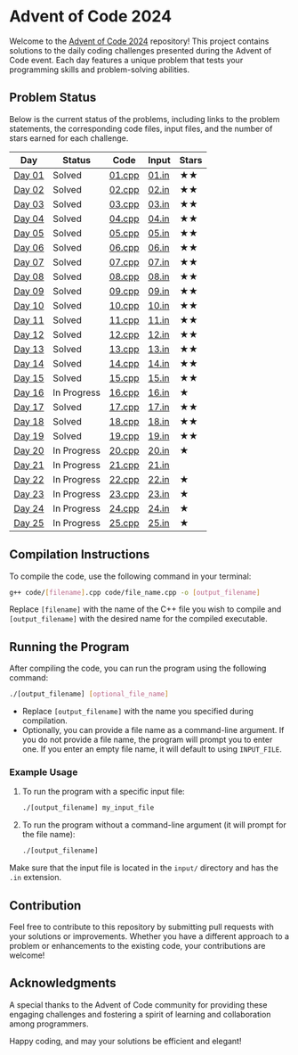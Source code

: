 # Advent of Code 2024

Welcome to the [Advent of Code 2024](https://adventofcode.com/2024) repository! This project contains solutions to the daily coding challenges presented during the Advent of Code event. Each day features a unique problem that tests your programming skills and problem-solving abilities.

## Problem Status

Below is the current status of the problems, including links to the problem statements, the corresponding code files, input files, and the number of stars earned for each challenge.

| **Day** | **Status**     | **Code**        | **Input**          | **Stars** |
|---------|----------------|------------------|---------------------|-----------|
| [Day 01](https://adventofcode.com/2024/day/1) | Solved | [01.cpp](./code/01.cpp) | [01.in](./input/01.in) | ★★ |
| [Day 02](https://adventofcode.com/2024/day/2) | Solved | [02.cpp](./code/02.cpp) | [02.in](./input/02.in) | ★★ |
| [Day 03](https://adventofcode.com/2024/day/3) | Solved | [03.cpp](./code/03.cpp) | [03.in](./input/03.in) | ★★ |
| [Day 04](https://adventofcode.com/2024/day/4) | Solved | [04.cpp](./code/04.cpp) | [04.in](./input/04.in) | ★★ |
| [Day 05](https://adventofcode.com/2024/day/5) | Solved | [05.cpp](./code/05.cpp) | [05.in](./input/05.in) | ★★ |
| [Day 06](https://adventofcode.com/2024/day/6) | Solved | [06.cpp](./code/06.cpp) | [06.in](./input/06.in) | ★★ |
| [Day 07](https://adventofcode.com/2024/day/7) | Solved | [07.cpp](./code/07.cpp) | [07.in](./input/07.in) | ★★ |
| [Day 08](https://adventofcode.com/2024/day/8) | Solved | [08.cpp](./code/08.cpp) | [08.in](./input/08.in) | ★★ |
| [Day 09](https://adventofcode.com/2024/day/9) | Solved | [09.cpp](./code/09.cpp) | [09.in](./input/09.in) | ★★ |
| [Day 10](https://adventofcode.com/2024/day/10) | Solved | [10.cpp](./code/10.cpp) | [10.in](./input/10.in) | ★★ |
| [Day 11](https://adventofcode.com/2024/day/11) | Solved | [11.cpp](./code/11.cpp) | [11.in](./input/11.in) | ★★ |
| [Day 12](https://adventofcode.com/2024/day/12) | Solved | [12.cpp](./code/12.cpp) | [12.in](./input/12.in) | ★★ |
| [Day 13](https://adventofcode.com/2024/day/13) | Solved | [13.cpp](./code/13.cpp) | [13.in](./input/13.in) | ★★ |
| [Day 14](https://adventofcode.com/2024/day/14) | Solved | [14.cpp](./code/14.cpp) | [14.in](./input/14.in) | ★★ |
| [Day 15](https://adventofcode.com/2024/day/15) | Solved | [15.cpp](./code/15.cpp) | [15.in](./input/15.in) | ★★ |
| [Day 16](https://adventofcode.com/2024/day/16) | In Progress | [16.cpp](./code/16.cpp) | [16.in](./input/16.in) | ★ |
| [Day 17](https://adventofcode.com/2024/day/17) | Solved | [17.cpp](./code/17.cpp) | [17.in](./input/17.in) | ★★ |
| [Day 18](https://adventofcode.com/2024/day/18) | Solved | [18.cpp](./code/18.cpp) | [18.in](./input/18.in) | ★★ |
| [Day 19](https://adventofcode.com/2024/day/19) | Solved | [19.cpp](./code/19.cpp) | [19.in](./input/19.in) | ★★ |
| [Day 20](https://adventofcode.com/2024/day/20) | In Progress | [20.cpp](./code/20.cpp) | [20.in](./input/20.in) | ★ |
| [Day 21](https://adventofcode.com/2024/day/21) | In Progress | [21.cpp](./code/21.cpp) | [21.in](./input/21.in) | |
| [Day 22](https://adventofcode.com/2024/day/22) | In Progress | [22.cpp](./code/22.cpp) | [22.in](./input/22.in) | ★ |
| [Day 23](https://adventofcode.com/2024/day/23) | In Progress | [23.cpp](./code/23.cpp) | [23.in](./input/23.in) | ★ |
| [Day 24](https://adventofcode.com/2024/day/24) | In Progress | [24.cpp](./code/24.cpp) | [24.in](./input/24.in) | ★ |
| [Day 25](https://adventofcode.com/2024/day/25) | In Progress | [25.cpp](./code/25.cpp) | [25.in](./input/25.in) | ★ |

## Compilation Instructions

To compile the code, use the following command in your terminal:

```bash
g++ code/[filename].cpp code/file_name.cpp -o [output_filename]
```

Replace `[filename]` with the name of the C++ file you wish to compile and `[output_filename]` with the desired name for the compiled executable.

## Running the Program

After compiling the code, you can run the program using the following command:

```bash
./[output_filename] [optional_file_name]
```

- Replace `[output_filename]` with the name you specified during compilation.
- Optionally, you can provide a file name as a command-line argument. If you do not provide a file name, the program will prompt you to enter one. If you enter an empty file name, it will default to using `INPUT_FILE`.

### Example Usage

1. To run the program with a specific input file:
   ```bash
   ./[output_filename] my_input_file
   ```

2. To run the program without a command-line argument (it will prompt for the file name):
   ```bash
   ./[output_filename]
   ```

Make sure that the input file is located in the `input/` directory and has the `.in` extension.

## Contribution

Feel free to contribute to this repository by submitting pull requests with your solutions or improvements. Whether you have a different approach to a problem or enhancements to the existing code, your contributions are welcome!

## Acknowledgments

A special thanks to the Advent of Code community for providing these engaging challenges and fostering a spirit of learning and collaboration among programmers.

Happy coding, and may your solutions be efficient and elegant!